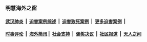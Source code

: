
### 明慧海外之窗

####  [武汉肺炎](indexes/365.md?t=06200000) &nbsp;|&nbsp;  [迫害案例综述](indexes/328.md?t=06200000) &nbsp;|&nbsp; [迫害致死案例](indexes/277.md?t=06200000)  &nbsp;|&nbsp; [更多迫害案例](indexes/81.md?t=06200000)  &nbsp;|&nbsp; 
####  [时事评论](indexes/19.md?t=06200000) &nbsp;|&nbsp; [海外简讯](indexes/245.md?t=06200000)&nbsp;|&nbsp;  [社会支持](indexes/140.md?t=06200000) &nbsp;|&nbsp; [褒奖决议](indexes/282.md?t=06200000) &nbsp;|&nbsp; [社区报道](indexes/91.md?t=06200000)  &nbsp;|&nbsp; [天人之间](indexes/78.md?t=06200000) 

